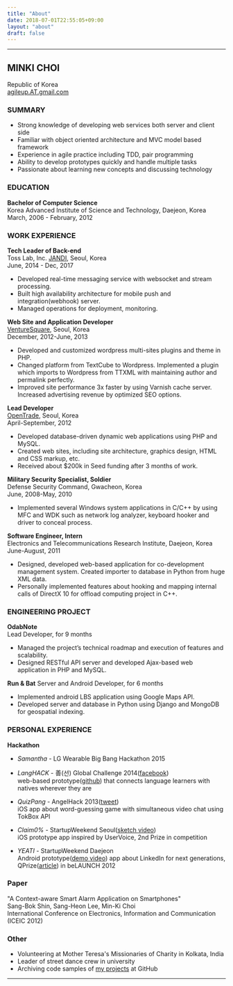 ```yaml
---
title: "About"
date: 2018-07-01T22:55:05+09:00
layout: "about"
draft: false
---
```


***

## MINKI CHOI

Republic of Korea  
<a href="mailto:agileup@gmail.com" target="_blank">agileup.AT.gmail.com</a>


### SUMMARY

* Strong knowledge of developing web services both server and client side
* Familiar with object oriented architecture and MVC model based framework
* Experience in agile practice including TDD, pair programming
* Ability to develop prototypes quickly and handle multiple tasks
* Passionate about learning new concepts and discussing technology


### EDUCATION  

**Bachelor of Computer Science**  
Korea Advanced Institute of Science and Technology, Daejeon, Korea  
March, 2006 - February, 2012  


### WORK EXPERIENCE  

**Tech Leader of Back-end**  
Toss Lab, Inc. <a href="https://www.jandi.com/" target="_blank">JANDI</a>, Seoul, Korea  
June, 2014 - Dec, 2017  

- Developed real-time messaging service with websocket and stream processing.  
- Built high availability architecture for mobile push and integration(webhook) server.  
- Managed operations for deployment, monitoring.

**Web Site and Application Developer**  
<a href="http://www.venturesquare.net/" target="_blank">VentureSquare</a>, Seoul, Korea  
December, 2012-June, 2013  

- Developed and customized wordpress multi-sites plugins and theme in PHP.  
- Changed platform from TextCube to Wordpress. Implemented a plugin which imports to Wordpress from TTXML with maintaining author and permalink perfectly.  
- Improved site performance 3x faster by using Varnish cache server. Increased advertising revenue by optimized SEO options.

**Lead Developer**  
<a href="https://otrade.co/" target="_blank">OpenTrade</a>, Seoul, Korea  
April-September, 2012  

- Developed database-driven dynamic web applications using PHP and MySQL.
- Created web sites, including site architecture, graphics design, HTML and CSS markup, etc.
- Received about $200k in Seed funding after 3 months of work.

**Military Security Specialist, Soldier**  
Defense Security Command, Gwacheon, Korea  
June, 2008-May, 2010  

- Implemented several Windows system applications in C/C++ by using MFC and WDK  such as network log analyzer, keyboard hooker and driver to conceal process.

**Software Engineer, Intern**  
Electronics and Telecommunications Research Institute, Daejeon, Korea  
June-August, 2011  

- Designed, developed web-based application for co-development management system. Created importer to database in Python from huge XML data.
- Personally implemented features about hooking and mapping internal calls of DirectX 10 for offload computing project in C++.


### ENGINEERING PROJECT

**OdabNote**  
Lead Developer, for 9 months

- Managed the project’s technical roadmap and execution of features and scalability.
- Designed RESTful API server and developed Ajax-based web application in PHP and MySQL.

**Run & Bat**
Server and Android Developer, for 6 months

- Implemented android LBS application using Google Maps API.
- Developed server and database in Python using Django and MongoDB for geospatial indexing.


### PERSONAL EXPERIENCE

**Hackathon**

- _Samantha_ - LG Wearable Big Bang Hackathon 2015
- _LangHACK_ - 善(선) Global Challenge 2014(<a href="https://www.facebook.com/GHackathon/photos/a.829907740370292.1073741829.814856875208712/830852646942468/?type=3&theater" target="_blank">facebook</a>)  
web-based prototype(<a href="https://github.com/zbdd/langhack" target="_blank">github</a>) that connects language learners with natives wherever they are

- _QuizPang_ - AngelHack 2013(<a href="https://twitter.com/ronhose/status/343383124392177664" target="_blank">tweet</a>)  
iOS app about word-guessing game with simultaneous video chat using TokBox API
- _Claim0%_ - StartupWeekend Seoul(<a href="https://youtu.be/-GasUDC-oio" target="_blank">sketch video</a>)  
iOS prototype app inspired by UserVoice, 2nd Prize in competition
- _YEATI_ - StartupWeekend Daejeon  
Android prototype(<a href="http://youtu.be/Og-jwjrHIAc" target="_blank">demo video</a>) app about LinkedIn for next generations, QPrize(<a href="https://venturebeat.com/2012/06/14/belaunch-winners/" target="_blank">article</a>) in beLAUNCH 2012


### Paper

"A Context-aware Smart Alarm Application on Smartphones"  
Sang-Bok Shin, Sang-Heon Lee, Min-Ki Choi  
International Conference on Electronics, Information and Communication (ICEIC 2012)


### Other

- Volunteering at Mother Teresa's Missionaries of Charity in Kolkata, India
- Leader of street dance crew in university
- Archiving code samples of <a href="https://github.com/agileup?tab=repositories" target="_blank">my projects</a> at GitHub

***
